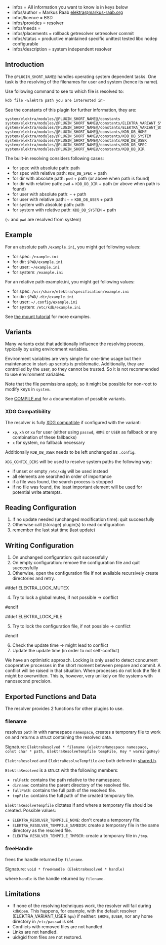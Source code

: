 - infos = All information you want to know is in keys below
- infos/author = Markus Raab <elektra@markus-raab.org>
- infos/licence = BSD
- infos/provides = resolver
- infos/needs =
- infos/placements = rollback getresolver setresolver commit
- infos/status = productive maintained specific unittest tested libc nodep configurable
- infos/description = system independent resolver

## Introduction

The `@PLUGIN_SHORT_NAME@` handles operating system dependent tasks.
One task is the resolving of the filenames for user and system (hence its name).

Use following command to see to which file is resolved to:

```sh
kdb file <Elektra path you are interested in>
```

See the constants of this plugin for further information, they are:

```
system/elektra/modules/@PLUGIN_SHORT_NAME@/constants
system/elektra/modules/@PLUGIN_SHORT_NAME@/constants/ELEKTRA_VARIANT_SYSTEM
system/elektra/modules/@PLUGIN_SHORT_NAME@/constants/ELEKTRA_VARIANT_USER
system/elektra/modules/@PLUGIN_SHORT_NAME@/constants/KDB_DB_HOME
system/elektra/modules/@PLUGIN_SHORT_NAME@/constants/KDB_DB_SYSTEM
system/elektra/modules/@PLUGIN_SHORT_NAME@/constants/KDB_DB_USER
system/elektra/modules/@PLUGIN_SHORT_NAME@/constants/KDB_DB_SPEC
system/elektra/modules/@PLUGIN_SHORT_NAME@/constants/KDB_DB_DIR
```

The built-in resolving considers following cases:

- for spec with absolute path: path
- for spec with relative path: `KDB_DB_SPEC` + path
- for dir with absolute path: `pwd` + path (or above when path is found)
- for dir with relative path: `pwd` + `KDB_DB_DIR` + path (or above when path is found)
- for user with absolute path: `~` + path
- for user with relative path: `~` + `KDB_DB_USER` + path
- for system with absolute path: path
- for system with relative path: `KDB_DB_SYSTEM` + path

(~ and `pwd` are resolved from system)

## Example

For an absolute path `/example.ini`, you might get following values:

- for spec: `/example.ini`
- for dir: `$PWD/example.ini`
- for user: `~/example.ini`
- for system: `/example.ini`

For an relative path example.ini, you might get following values:

- for spec: `/usr/share/elektra/specification/example.ini`
- for dir: `$PWD/.dir/example.ini`
- for user: `~/.config/example.ini`
- for system: `/etc/kdb/example.ini`

See [the mount tutorial](/doc/tutorials/mount.md) for more examples.

## Variants

Many variants exist that additionally influence the resolving
process, typically by using environment variables.

Environment variables are very simple for one-time usage but their
maintenance in start-up scripts is problematic. Additionally, they
are controlled by the user, so they cannot be trusted. So it is not
recommended to use environment variables.

Note that the file permissions apply, so it might be possible for
non-root to modify keys in `system`.

See [COMPILE.md](/doc/COMPILE.md) for a documentation of possible
variants.

### XDG Compatibility

The resolver is fully [XDG compatible](http://standards.freedesktop.org/basedir-spec/basedir-spec-latest.html)
if configured with the variant:

- `xp`, `xh` or `xu` for user (either using `passwd`, `HOME` or `USER` as fallback
  or any combination of these fallbacks)
- `x` for system, no fallback necessary

Additionally `KDB_DB_USER` needs to be left unchanged as `.config`.

`XDG_CONFIG_DIRS` will be used to resolve system paths the following
way:

- if unset or empty `/etc/xdg` will be used instead
- all elements are searched in order of importance
- if a file was found, the search process is stopped
- if no file was found, the least important element will be used for
  potential write attempts.

## Reading Configuration

1. If no update needed (unchanged modification time): quit successfully
2. Otherwise call (storage) plugin(s) to read configuration
3. remember the last stat time (last update)

## Writing Configuration

1. On unchanged configuration: quit successfully
2. On empty configuration: remove the configuration file and quit successfully
3. Otherwise, open the configuration file
   If not available recursively create directories and retry.

#ifdef ELEKTRA_LOCK_MUTEX

4. Try to lock a global mutex, if not possible -> conflict

#endif

#ifdef ELEKTRA_LOCK_FILE

5. Try to lock the configuration file, if not possible -> conflict

#endif

6. Check the update time -> might lead to conflict
7. Update the update time (in order to not self-conflict)

We have an optimistic approach. Locking is only used to detect concurrent
cooperative processes in the short moment between prepare and commit.
A conflict will be raised in that situation. When processes do not lock
the file it might be overwritten. This is, however, very unlikely on
file systems with nanosecond precision.

## Exported Functions and Data

The resolver provides 2 functions for other plugins to use.

### filename

resolves `path` in with namespace `namespace`, creates a temporary file to work on and returns a struct containing the resolved data.

Signature:
`ElektraResolved * filename (elektraNamespace namespace, const char * path, ElektraResolveTempfile tempFile, Key * warningsKey)`

`ElektraResolved` and `ElektraResolveTempfile` are both defined in [shared.h](shared.h).

`ElektraResolved` is a struct with the following members:

- `relPath`: contains the path relative to the namespace.
- `dirname`: contains the parent directory of the resolved file.
- `fullPath`: contains the full path of the resolved file.
- `tmpFile`: contains the full path of the created temporary file.

`ElektraResolveTempfile` dictates if and where a temporary file should be created. Possible values:

- `ELEKTRA_RESOLVER_TEMPFILE_NONE`: don't create a temporary file.
- `ELEKTRA_RESOLVER_TEMPFILE_SAMEDIR`: create a temporary file in the same directory as the resolved file.
- `ELEKTRA_RESOLVER_TEMPFILE_TMPDIR`: create a temporary file in `/tmp`.

### freeHandle

frees the handle returned by `filename`.

Signature:
`void * freeHandle (ElektraResolved * handle)`

where `handle` is the handle returned by `filename`.

## Limitations

- If none of the resolving techniques work, the resolver will fail during `kdbOpen`.
  This happens, for example, with the default resolver (ELEKTRA_VARIANT_USER `hpu`)
  if neither: `$HOME`, `$USER`, nor any home directory in `/etc/passwd` is set.
- Conflicts with removed files are not handled.
- Links are not handled.
- uid/gid from files are not restored.
